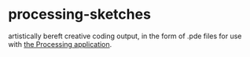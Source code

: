 # processing-sketches
artistically bereft creative coding output, in the form of .pde files for use with [the Processing application](https://processing.org/download).
